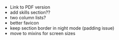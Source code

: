 - Link to PDF version
- add skills section??
- two column lists?
- better favicon
- keep section border in night mode (padding issue)
- move to mixins for screen sizes

